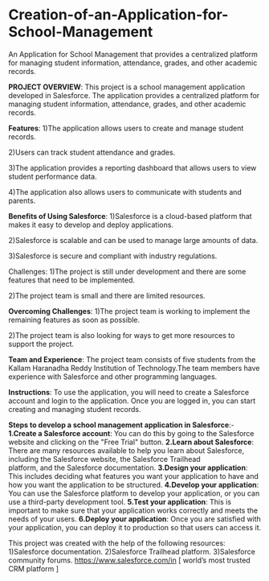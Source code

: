 # Creation-of-an-Application-for-School-Management

An Application for School Management that provides a centralized platform for managing student information, attendance, grades, and other academic records.

**PROJECT OVERVIEW**:
This project is a school management application developed in Salesforce. The application provides a centralized platform for managing student information, attendance, grades, and other academic records.

**Features**:
1)The application allows users to create and manage student records.

2)Users can track student attendance and grades.

3)The application provides a reporting dashboard that allows users to view student performance data.

4)The application also allows users to communicate with students and parents.

**Benefits of Using Salesforce**:
1)Salesforce is a cloud-based platform that makes it easy to develop and deploy applications.

2)Salesforce is scalable and can be used to manage large amounts of data.

3)Salesforce is secure and compliant with industry regulations.

Challenges:
1)The project is still under development and there are some features that need to be implemented.

2)The project team is small and there are limited resources.

**Overcoming Challenges**:
1)The project team is working to implement the remaining features as soon as possible.

2)The project team is also looking for ways to get more resources to support the project.

**Team and Experience**:
The project team consists of five students from the Kallam Haranadha Reddy Institution of Technology.The team members have experience with Salesforce and other programming languages.

**Instructions**:
To use the application, you will need to create a Salesforce account and login to the application. Once you are logged in, you can start creating and managing student records.

**Steps to develop a school management application in Salesforce**:-
**1.Create a Salesforce account**:
You can do this by going to the Salesforce website and clicking on the "Free Trial" button.
**2.Learn about Salesforce**:
There are many resources available to help you learn about Salesforce, including the Salesforce website, the Salesforce Trailhead       
platform, and the Salesforce documentation.
**3.Design your application**:
This includes deciding what features you want your application to have and how you want the application to be structured.
**4.Develop your application**:
You can use the Salesforce platform to develop your application, or you can use a third-party development tool.
**5.Test your application**:
This is important to make sure that your application works correctly and meets the needs of your users.
**6.Deploy your application**:
Once you are satisfied with your application, you can deploy it to production so that users can access it.

This project was created with the help of the following resources:
1)Salesforce documentation.
2)Salesforce Trailhead platform.
3)Salesforce community forums.
https://www.salesforce.com/in [ world’s most trusted CRM platform ]
